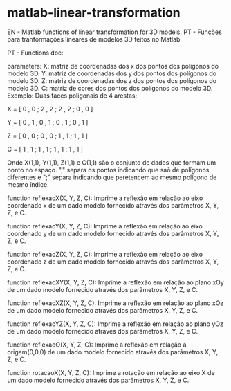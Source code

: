 # matlab-linear-transformation
EN - Matlab functions of linear transformation for 3D models.
PT - Funções para tranformações lineares de modelos 3D feitos no Matlab

PT - Functions doc:

parameters:
X: matriz de coordenadas dos x dos pontos dos polígonos do modelo 3D.
Y: matriz de coordenadas dos y dos pontos dos polígonos do modelo 3D.
Z: matriz de coordenadas dos z dos pontos dos polígonos do modelo 3D.
C: matriz de cores dos pontos dos polígonos do modelo 3D.
Exemplo: Duas faces poligonais de 4 arestas:

X = [ 0 , 0 ; 2 , 2 ; 2 , 2 ; 0 , 0 ]

Y = [ 0 , 1 ; 0 , 1 ; 0 , 1 ; 0 , 1 ]

Z = [ 0 , 0 ; 0 , 0 ; 1 , 1 ; 1 , 1 ]

C = [ 1 , 1 ; 1 , 1 ; 1 , 1 ; 1 , 1 ]

Onde X(1,1), Y(1,1), Z(1,1) e C(1,1) são o conjunto de dados que formam um ponto no espaço.
"," separa os pontos indicando que saõ de polígonos diferentes e ";" separa indicando que peretencem ao mesmo polígono de mesmo índice.

function reflexaoX(X, Y, Z, C):
Imprime a reflexão em relação ao eixo coordenado x de um dado modelo fornecido através dos parâmetros X, Y, Z, e C.

function reflexaoY(X, Y, Z, C):
Imprime a reflexão em relação ao eixo coordenado y de um dado modelo fornecido através dos parâmetros X, Y, Z, e C.

function reflexaoZ(X, Y, Z, C):
Imprime a reflexão em relação ao eixo coordenado z de um dado modelo fornecido através dos parâmetros X, Y, Z, e C.

function reflexaoXY(X, Y, Z, C):
Imprime a reflexão em relação ao plano xOy de um dado modelo fornecido através dos parâmetros X, Y, Z, e C.

function reflexaoXZ(X, Y, Z, C):
Imprime a reflexão em relação ao plano xOz de um dado modelo fornecido através dos parâmetros X, Y, Z, e C.

function reflexaoYZ(X, Y, Z, C):
Imprime a reflexão em relação ao plano yOz de um dado modelo fornecido através dos parâmetros X, Y, Z, e C.

function reflexaoO(X, Y, Z, C):
Imprime a reflexão em relação á origem(0,0,0) de um dado modelo fornecido através dos parâmetros X, Y, Z, e C.

function rotacaoX(X, Y, Z, C):
Imprime a rotação em relação ao eixo X de um dado modelo fornecido através dos parâmetros X, Y, Z, e C.


